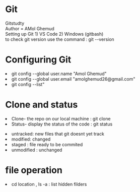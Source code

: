# Git
Gitstudty
<br>Author = AMol Ghemud <br> 
Setting up Git 1) VS Code 2) Windows (gitbash) <br> 
to check git version use the command : git --version  <br> 
<h1> Configuring Git </h1>
<li>git config --global user.name "Amol Ghemud"</li>
<li>git config --global user.email "amolghemud26@gmail.com"</li>
<li>git config --list"</li>
<h1>Clone and status</h1>
<li>Clone- the repo on our local machine : git clone <link> </li>
<li>Status- display the status of the code : git status </li>
<p><li>untracked: new files that git doesnt yet track</li>
<li>modified: changed</li>
<li>staged : file ready to be commited</li>
<li>unmodified : unchanged </li></p>

<h1>file operation</h1>
<li>cd location , ls -a : list hidden filders</li>
